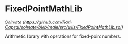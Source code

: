 # FixedPointMathLib

_Solmate (https://github.com/Rari-Capital/solmate/blob/main/src/utils/FixedPointMathLib.sol)_

Arithmetic library with operations for fixed-point numbers.
